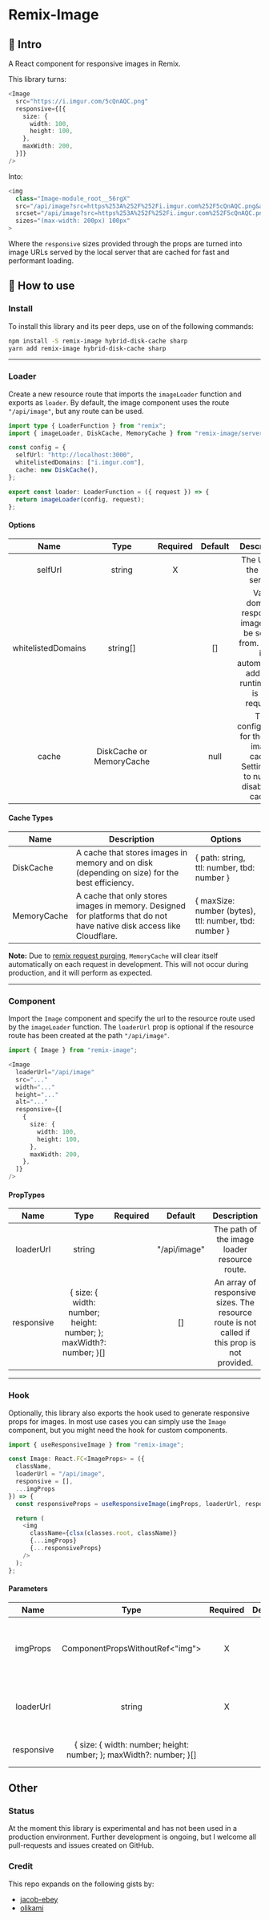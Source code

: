 # Remix-Image

## 👋 Intro

A React component for responsive images in Remix.

This library turns:

```typescript jsx
<Image
  src="https://i.imgur.com/5cQnAQC.png"
  responsive={[{
    size: {
      width: 100,
      height: 100,
    },
    maxWidth: 200,
  }]}
/>
```

Into:

```typescript jsx
<img
  class="Image-module_root__56rgX"
  src="/api/image?src=https%253A%252F%252Fi.imgur.com%252F5cQnAQC.png&amp;width=100&amp;height=100%2520100w"
  srcset="/api/image?src=https%253A%252F%252Fi.imgur.com%252F5cQnAQC.png&amp;width=100&amp;height=100%2520100w"
  sizes="(max-width: 200px) 100px"
>
```

Where the `responsive` sizes provided through the props are turned into image URLs served by the local server that are cached for fast and performant loading.

## 🚀 How to use

### Install

To install this library and its peer deps, use on of the following commands:
```bash
npm install -S remix-image hybrid-disk-cache sharp
yarn add remix-image hybrid-disk-cache sharp
```

---

### Loader

Create a new resource route that imports the `imageLoader` function and exports as `loader`.
By default, the image component uses the route `"/api/image"`, but any route can be used.
```typescript jsx
import type { LoaderFunction } from "remix";
import { imageLoader, DiskCache, MemoryCache } from "remix-image/server";

const config = {
  selfUrl: "http://localhost:3000",
  whitelistedDomains: ["i.imgur.com"],
  cache: new DiskCache(),
};

export const loader: LoaderFunction = ({ request }) => {
  return imageLoader(config, request);
};
```

#### Options
|        Name        |           Type           | Required | Default |                                                    Description                                                     |
|:------------------:|:------------------------:|:--------:|:-------:|:------------------------------------------------------------------------------------------------------------------:|
|       selfUrl      |          string          |    X     |         |                                            The URL of the local server.                                            |
| whitelistedDomains |         string[]         |          |   []    | Valid domains responsive images can be served from. selfUrl is automatically added at runtime and is not required. |
|        cache       | DiskCache or MemoryCache |          |  null   |                  The configuration for the local image cache. Setting this to null will disable the cache.         |

#### Cache Types

| Name        | Description                                                                                                            | Options                                               |
|-------------|------------------------------------------------------------------------------------------------------------------------|-------------------------------------------------------|
| DiskCache   | A cache that stores images in memory and on disk (depending on size) for the best efficiency.                          | { path: string, ttl: number, tbd: number }            |
| MemoryCache | A cache that only stores images in memory. Designed for platforms that do not have native disk access like Cloudflare. | { maxSize: number (bytes), ttl: number, tbd: number } |

**Note:**
Due to [remix request purging](https://remix.run/docs/en/v1.1.1/other-api/serve), `MemoryCache` will clear itself automatically on each request in development. This will not occur during production, and it will perform as expected.

---

### Component

Import the `Image` component and specify the url to the resource route used by the `imageLoader` function.
The `loaderUrl` prop is optional if the resource route has been created at the path `"/api/image"`.
```typescript jsx
import { Image } from "remix-image";

<Image
  loaderUrl="/api/image"
  src="..."
  width="..."
  height="..."
  alt="..."
  responsive={[
    {
      size: {
        width: 100,
        height: 100,
      },
      maxWidth: 200,
    },
  ]}
/>
```

#### PropTypes
|    Name    |                                Type                                | Required |   Default    |                                         Description                                          |
|:----------:|:------------------------------------------------------------------:|:--------:|:------------:|:--------------------------------------------------------------------------------------------:|
|  loaderUrl |                               string                               |          | "/api/image" |                         The path of the image loader resource route.                         |
| responsive | { size: { width: number; height: number; }; maxWidth?: number; }[] |          |      []      | An array of responsive sizes. The resource route is not called if this prop is not provided. |

---

### Hook

Optionally, this library also exports the hook used to generate responsive props for images.
In most use cases you can simply use the `Image` component, but you might need the hook for custom components.

```typescript jsx
import { useResponsiveImage } from "remix-image";

const Image: React.FC<ImageProps> = ({
  className,
  loaderUrl = "/api/image",
  responsive = [],
  ...imgProps
}) => {
  const responsiveProps = useResponsiveImage(imgProps, loaderUrl, responsive);

  return (
    <img
      className={clsx(classes.root, className)}
      {...imgProps}
      {...responsiveProps}
    />
  );
};
```

#### Parameters
|    Name    |                                Type                                | Required | Default |                   Description                   |
|:----------:|:------------------------------------------------------------------:|:--------:|:-------:|:-----------------------------------------------:|
|  imgProps  |                   ComponentPropsWithoutRef<"img">                  |     X    |         | The props to be passed to the base img element. |
|  loaderUrl |                               string                               |     X    |    []   |   The path of the image loader resource route.  |
| responsive | { size: { width: number; height: number; }; maxWidth?: number; }[] |          |    []   |          An array of responsive sizes.          |

## Other

### Status

At the moment this library is experimental and has not been used in a production environment.
Further development is ongoing, but I welcome all pull-requests and issues created on GitHub.

### Credit

This repo expands on the following gists by:

- [jacob-ebey](https://gist.github.com/jacob-ebey/3a37a86307de9ef22f47aae2e593b56f)
- [olikami](https://gist.github.com/olikami/236e3c57ca73d145984ec6c127416340)
